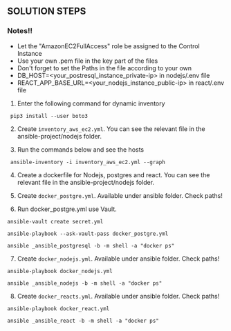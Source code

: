 ## SOLUTION STEPS

### Notes!!
- Let the "AmazonEC2FullAccess" role be assigned to the Control Instance
- Use your own .pem file in the key part of the files
- Don't forget to set the Paths in the file according to your own
- DB_HOST=<your_postresql_instance_private-ip> in nodejs/.env file
- REACT_APP_BASE_URL=<your_nodejs_instance_public-ip> in react/.env file


1. Enter the following command for dynamic inventory
```
 pip3 install --user boto3
```
2. Create `inventory_aws_ec2.yml`. You can see the relevant file in the ansible-project/nodejs folder.

3. Run the commands below and see the hosts

```
 ansible-inventory -i inventory_aws_ec2.yml --graph
```

4. Create a dockerfile for Nodejs, postgres and react. You can see the relevant file in the ansible-project/nodejs folder.

5. Create `docker_postgre.yml`. Available under ansible folder. Check paths!

6. Run docker_postgre.yml use Vault.
```
ansible-vault create secret.yml
```
```
ansible-playbook --ask-vault-pass docker_postgre.yml
```
```
ansible _ansible_postgresql -b -m shell -a "docker ps"
```
7. Create `docker_nodejs.yml`. Available under ansible folder. Check paths!

```
ansible-playbook docker_nodejs.yml
```
```
ansible _ansible_nodejs -b -m shell -a "docker ps"
```

8. Create `docker_reacts.yml`. Available under ansible folder. Check paths!

```
ansible-playbook docker_react.yml
```
```
ansible _ansible_react -b -m shell -a "docker ps"
```